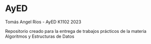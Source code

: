 # AyED
Tomás Angel Rios - AyED K1102 2023 

Repositorio creado para la entrega de trabajos prácticos de la materia Algoritmos y Estructuras de Datos
